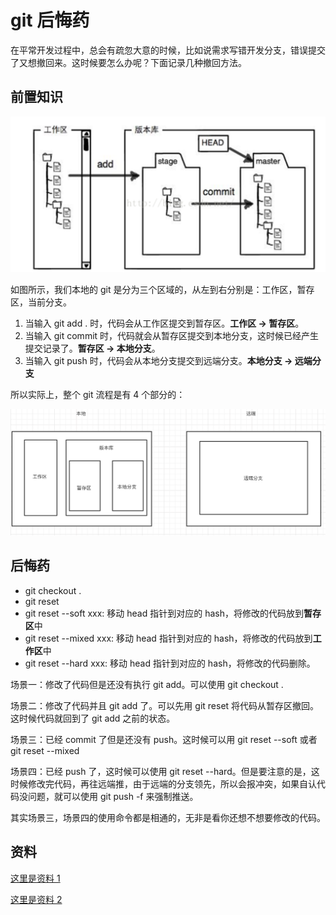 # git 后悔药

在平常开发过程中，总会有疏忽大意的时候，比如说需求写错开发分支，错误提交了又想撤回来。这时候要怎么办呢？下面记录几种撤回方法。

## 前置知识

![image](/git/git_01.png)

如图所示，我们本地的 git 是分为三个区域的，从左到右分别是：工作区，暂存区，当前分支。

1. 当输入 git add . 时，代码会从工作区提交到暂存区。<b>工作区 -> 暂存区</b>。
2. 当输入 git commit 时，代码就会从暂存区提交到本地分支，这时候已经产生提交记录了。<b>暂存区 -> 本地分支</b>。
3. 当输入 git push 时，代码会从本地分支提交到远端分支。<b>本地分支 -> 远端分支</b>

所以实际上，整个 git 流程是有 4 个部分的：

![image](/git/git_02.png)

## 后悔药

- git checkout .
- git reset
- git reset --soft xxx: 移动 head 指针到对应的 hash，将修改的代码放到<b>暂存区</b>中
- git reset --mixed xxx: 移动 head 指针到对应的 hash，将修改的代码放到<b>工作区</b>中
- git reset --hard xxx: 移动 head 指针到对应的 hash，将修改的代码删除。

场景一：修改了代码但是还没有执行 git add。可以使用 git checkout .

场景二：修改了代码并且 git add 了。可以先用 git reset 将代码从暂存区撤回。这时候代码就回到了 git add 之前的状态。

场景三：已经 commit 了但是还没有 push。这时候可以用 git reset --soft 或者 git reset --mixed

场景四：已经 push 了，这时候可以使用 git reset --hard。但是要注意的是，这时候修改完代码，再往远端推，由于远端的分支领先，所以会报冲突，如果自认代码没问题，就可以使用 git push -f 来强制推送。

其实场景三，场景四的使用命令都是相通的，无非是看你还想不想要修改的代码。

## 资料

[这里是资料 1](https://blog.csdn.net/shufac/article/details/51758438)

[这里是资料 2](https://blog.csdn.net/edric1261234/article/details/82796506)

